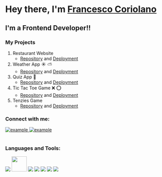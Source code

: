 <h1>Hey there, I'm <a  href="https://www.linkedin.com/in/francesco-coriolano/">Francesco Coriolano </a> </h1>


## I'm a Frontend Developer!!

### My Projects
1.  Restaurant Website 
    * [Repository](https://github.com/francescocori/restaurant-website) and [Deployment](https://foodiemania.netlify.app/)
2.  Weather App ☀️ ⛅️
    * [Repository](https://github.com/francescocori/weather-app) and [Deployment](https://fra-weather-app.netlify.app/)
3.  Quiz App 📝 
    * [Repository](https://github.com/francescocori/fra-quiz-app) and [Deployment](https://francescocori.github.io/fra-quiz-app/)
4.  Tic Tac Toe Game ❌ ⭕️
    * [Repository](https://github.com/francescocori/tic-tac-toe-f) and [Deployment](https://francescocori.github.io/tic-tac-toe-f/)
5.  Tenzies Game 
    * [Repository](https://github.com/francescocori/tenzies) and [Deployment](http://francescocori.github.io/tenzies)

### Connect with me:

 <div>
    <a  href="https://www.linkedin.com/in/francesco-coriolano/" target="_blank">
      <img src="https://img.shields.io/badge/Linked%20In-0A66C2.svg?style=for-the-badge&logo=linkedin&logoColor=white" alt="example"/>
    </a>
    <a  href="mailto:francesco.coriolano@gmail.com" target="_blank">
      <img src="https://img.shields.io/badge/Gmail-D14836?style=for-the-badge&logo=gmail&logoColor=white" alt="example"/>
    </a>
 <div>

<br />

<h3 align="left">Languages and Tools:</h3>
<p align="left"> 
<img src="https://img.icons8.com/color/48/4a90e2/javascript.png"/>
 <img height="48" src="https://logos-download.com/wp-content/uploads/2016/09/React_logo_logotype_emblem.png" />
<img src="https://img.icons8.com/color/48/000000/nodejs.png"/> 
<img src="https://img.icons8.com/color/48/000000/html-5--v1.png"/>
<img src="https://img.icons8.com/color/48/000000/css3.png"/>
<img src="https://img.icons8.com/color/48/000000/github.png"/>
<img src="https://img.icons8.com/color/48/000000/visual-studio-code-2019.png"/>


<br />

[linkedin]: https://www.linkedin.com/in/francesco-coriolano/
